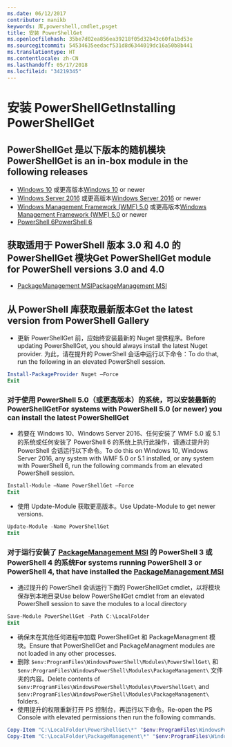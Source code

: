 ```yaml
---
ms.date: 06/12/2017
contributor: manikb
keywords: 库,powershell,cmdlet,psget
title: 安装 PowerShellGet
ms.openlocfilehash: 35be7d02ea856ea39218f05d32b43c60fa1bd53e
ms.sourcegitcommit: 54534635eedacf531d8d6344019dc16a50b8b441
ms.translationtype: HT
ms.contentlocale: zh-CN
ms.lasthandoff: 05/17/2018
ms.locfileid: "34219345"
---
```

# <a name="installing-powershellget"></a><span data-ttu-id="4fb63-103">安装 PowerShellGet</span><span class="sxs-lookup"><span data-stu-id="4fb63-103">Installing PowerShellGet</span></span>

## <a name="powershellget-is-an-in-box-module-in-the-following-releases"></a><span data-ttu-id="4fb63-104">PowerShellGet 是以下版本的随机模块</span><span class="sxs-lookup"><span data-stu-id="4fb63-104">PowerShellGet is an in-box module in the following releases</span></span>

- <span data-ttu-id="4fb63-105">[Windows 10](https://www.microsoft.com/windows/get-windows-10) 或更高版本</span><span class="sxs-lookup"><span data-stu-id="4fb63-105">[Windows 10](https://www.microsoft.com/windows/get-windows-10) or newer</span></span>
- <span data-ttu-id="4fb63-106">[Windows Server 2016](https://technet.microsoft.com/windows-server-docs/get-started/windows-server-2016) 或更高版本</span><span class="sxs-lookup"><span data-stu-id="4fb63-106">[Windows Server 2016](https://technet.microsoft.com/windows-server-docs/get-started/windows-server-2016) or newer</span></span>
- <span data-ttu-id="4fb63-107">[Windows Management Framework (WMF) 5.0](https://www.microsoft.com/download/details.aspx?id=50395) 或更高版本</span><span class="sxs-lookup"><span data-stu-id="4fb63-107">[Windows Management Framework (WMF) 5.0](https://www.microsoft.com/download/details.aspx?id=50395) or newer</span></span>
- [<span data-ttu-id="4fb63-108">PowerShell 6</span><span class="sxs-lookup"><span data-stu-id="4fb63-108">PowerShell 6</span></span>](https://github.com/PowerShell/PowerShell/releases)

## <a name="get-powershellget-module-for-powershell-versions-30-and-40"></a><span data-ttu-id="4fb63-109">获取适用于 PowerShell 版本 3.0 和 4.0 的 PowerShellGet 模块</span><span class="sxs-lookup"><span data-stu-id="4fb63-109">Get PowerShellGet module for PowerShell versions 3.0 and 4.0</span></span>

- [<span data-ttu-id="4fb63-110">PackageManagement MSI</span><span class="sxs-lookup"><span data-stu-id="4fb63-110">PackageManagement MSI</span></span>](http://go.microsoft.com/fwlink/?LinkID=746217&clcid=0x409)

## <a name="get-the-latest-version-from-powershell-gallery"></a><span data-ttu-id="4fb63-111">从 PowerShell 库获取最新版本</span><span class="sxs-lookup"><span data-stu-id="4fb63-111">Get the latest version from PowerShell Gallery</span></span>

- <span data-ttu-id="4fb63-112">更新 PowerShellGet 前，应始终安装最新的 Nuget 提供程序。</span><span class="sxs-lookup"><span data-stu-id="4fb63-112">Before updating PowerShellGet, you should always install the latest Nuget provider.</span></span> <span data-ttu-id="4fb63-113">为此，请在提升的 PowerShell 会话中运行以下命令：</span><span class="sxs-lookup"><span data-stu-id="4fb63-113">To do that, run the following in an elevated PowerShell session.</span></span>

```powershell
Install-PackageProvider Nuget –Force
Exit
```

### <a name="for-systems-with-powershell-50-or-newer-you-can-install-the-latest-powershellget"></a><span data-ttu-id="4fb63-114">对于使用 PowerShell 5.0（或更高版本）的系统，可以安装最新的 PowerShellGet</span><span class="sxs-lookup"><span data-stu-id="4fb63-114">For systems with PowerShell 5.0 (or newer) you can install the latest PowerShellGet</span></span>

- <span data-ttu-id="4fb63-115">若要在 Windows 10、Windows Server 2016、任何安装了 WMF 5.0 或 5.1 的系统或任何安装了 PowerShell 6 的系统上执行此操作，请通过提升的 PowerShell 会话运行以下命令。</span><span class="sxs-lookup"><span data-stu-id="4fb63-115">To do this on Windows 10, Windows Server 2016, any system with WMF 5.0 or 5.1 installed, or any system with PowerShell 6, run the following commands from an elevated PowerShell session.</span></span>

```powershell
Install-Module –Name PowerShellGet –Force
Exit
```

- <span data-ttu-id="4fb63-116">使用 Update-Module 获取更高版本。</span><span class="sxs-lookup"><span data-stu-id="4fb63-116">Use Update-Module to get newer versions.</span></span>

```powershell
Update-Module -Name PowerShellGet
Exit
```

### <a name="for-systems-running-powershell-3-or-powershell-4-that-have-installed-the-packagemanagement-msihttpgomicrosoftcomfwlinklinkid746217clcid0x409"></a><span data-ttu-id="4fb63-117">对于运行安装了 [PackageManagement MSI](http://go.microsoft.com/fwlink/?LinkID=746217&clcid=0x409) 的 PowerShell 3 或 PowerShell 4 的系统</span><span class="sxs-lookup"><span data-stu-id="4fb63-117">For systems running PowerShell 3 or PowerShell 4, that have installed the [PackageManagement MSI](http://go.microsoft.com/fwlink/?LinkID=746217&clcid=0x409)</span></span>

- <span data-ttu-id="4fb63-118">通过提升的 PowerShell 会话运行下面的 PowerShellGet cmdlet，以将模块保存到本地目录</span><span class="sxs-lookup"><span data-stu-id="4fb63-118">Use below PowerShellGet cmdlet from an elevated PowerShell session to save the modules to a local directory</span></span>

```powershell
Save-Module PowerShellGet -Path C:\LocalFolder
Exit
```

- <span data-ttu-id="4fb63-119">确保未在其他任何进程中加载 PowerShellGet 和 PackageManagment 模块。</span><span class="sxs-lookup"><span data-stu-id="4fb63-119">Ensure that PowerShellGet and PackageManagment modules are not loaded in any other processes.</span></span>
- <span data-ttu-id="4fb63-120">删除 `$env:ProgramFiles\WindowsPowerShell\Modules\PowerShellGet\` 和 `$env:ProgramFiles\WindowsPowerShell\Modules\PackageManagement\` 文件夹的内容。</span><span class="sxs-lookup"><span data-stu-id="4fb63-120">Delete contents of `$env:ProgramFiles\WindowsPowerShell\Modules\PowerShellGet\` and  `$env:ProgramFiles\WindowsPowerShell\Modules\PackageManagement\` folders.</span></span>
- <span data-ttu-id="4fb63-121">使用提升的权限重新打开 PS 控制台，再运行以下命令。</span><span class="sxs-lookup"><span data-stu-id="4fb63-121">Re-open the PS Console with elevated permissions then run the following commands.</span></span>

```powershell
Copy-Item "C:\LocalFolder\PowerShellGet\*" "$env:ProgramFiles\WindowsPowerShell\Modules\PowerShellGet\" -Recurse -Force
Copy-Item "C:\LocalFolder\PackageManagement\*" "$env:ProgramFiles\WindowsPowerShell\Modules\PackageManagement\" -Recurse -Force
```